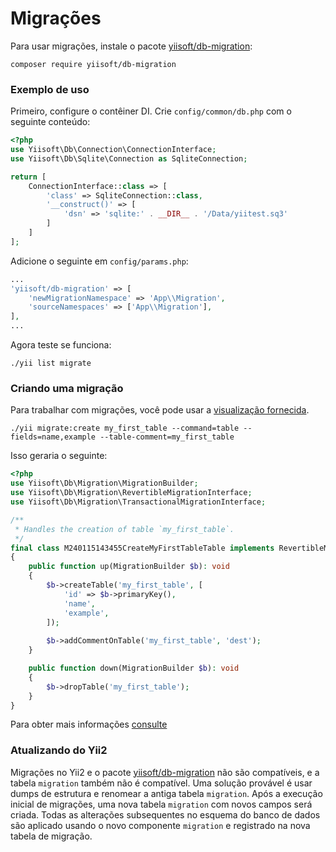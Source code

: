 # Migrações

Para usar migrações, instale o pacote [yiisoft/db-migration](https://github.com/yiisoft/db-migration/):

```shell
composer require yiisoft/db-migration
```

### Exemplo de uso

Primeiro, configure o contêiner DI. Crie `config/common/db.php` com o seguinte conteúdo:

```php
<?php
use Yiisoft\Db\Connection\ConnectionInterface;
use Yiisoft\Db\Sqlite\Connection as SqliteConnection;

return [
    ConnectionInterface::class => [
        'class' => SqliteConnection::class,
        '__construct()' => [
            'dsn' => 'sqlite:' . __DIR__ . '/Data/yiitest.sq3'
        ]
    ]
];
```

Adicione o seguinte em `config/params.php`:

```php
...
'yiisoft/db-migration' => [
    'newMigrationNamespace' => 'App\\Migration',
    'sourceNamespaces' => ['App\\Migration'],
],
...
```

Agora teste se funciona:

```shell
./yii list migrate
```

### Criando uma migração

Para trabalhar com migrações, você pode usar a [visualização fornecida](https://github.com/yiisoft/db-migration/tree/master/resources/views).

```shell
./yii migrate:create my_first_table --command=table --fields=name,example --table-comment=my_first_table
```

Isso geraria o seguinte:

```php
<?php
use Yiisoft\Db\Migration\MigrationBuilder;
use Yiisoft\Db\Migration\RevertibleMigrationInterface;
use Yiisoft\Db\Migration\TransactionalMigrationInterface;

/**
 * Handles the creation of table `my_first_table`.
 */
final class M240115143455CreateMyFirstTableTable implements RevertibleMigrationInterface, TransactionalMigrationInterface
{
    public function up(MigrationBuilder $b): void
    {
        $b->createTable('my_first_table', [
            'id' => $b->primaryKey(),
            'name',
            'example',
        ]);
        
        $b->addCommentOnTable('my_first_table', 'dest');
    }

    public function down(MigrationBuilder $b): void
    {
        $b->dropTable('my_first_table');
    }
}
```

Para obter mais informações [consulte](https://github.com/yiisoft/db-migration/tree/master/docs/en)

### Atualizando do Yii2

Migrações no Yii2 e o pacote [yiisoft/db-migration](https://github.com/yiisoft/db-migration/) não são compatíveis,
e a tabela `migration` também não é
compatível.
Uma solução provável é usar dumps de estrutura e renomear a antiga tabela `migration`. Após a execução inicial de
migrações, uma nova tabela `migration` com novos campos será criada. Todas as alterações subsequentes no esquema do banco de dados são
aplicado usando o novo componente `migration` e registrado na nova tabela de migração.
